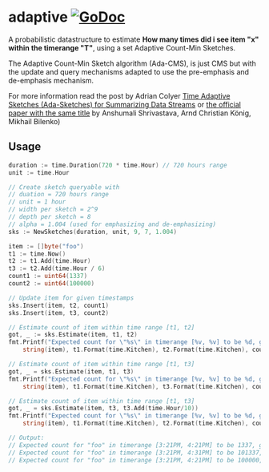 # adaptive [![GoDoc](https://godoc.org/github.com/seiflotfy/adaptive?status.svg)](https://godoc.org/github.com/seiflotfy/adaptive)

A probabilistic datastructure to estimate **How many times did i see item "x" within the timerange "T"**, using a set Adaptive Count-Min Sketches.

The Adaptive Count-Min Sketch algorithm (Ada-CMS), is just CMS but with the update and query mechanisms adapted to use the pre-emphasis and de-emphasis mechanism.

For more information read the post by Adrian Colyer [Time Adaptive Sketches (Ada-Sketches) for Summarizing Data Streams](https://blog.acolyer.org/2016/07/21/time-adaptive-sketches-ada-sketches-for-summarizing-data-streams/) or [the official paper with the same title](https://www.cs.rice.edu/~as143/Papers/16-ada-sketches.pdf) by Anshumali Shrivastava, Arnd Christian König, Mikhail Bilenko) 

## Usage
```go
duration := time.Duration(720 * time.Hour) // 720 hours range
unit := time.Hour

// Create sketch queryable with
// duation = 720 hours range
// unit = 1 hour
// width per sketch = 2^9
// depth per sketch = 8
// alpha = 1.004 (used for emphasizing and de-emphasizing)
sks := NewSketches(duration, unit, 9, 7, 1.004)

item := []byte("foo")
t1 := time.Now()
t2 := t1.Add(time.Hour)
t3 := t2.Add(time.Hour / 6)
count1 := uint64(1337)
count2 := uint64(100000)

// Update item for given timestamps
sks.Insert(item, t2, count1)
sks.Insert(item, t3, count2)

// Estimate count of item within time range [t1, t2]
got, _ := sks.Estimate(item, t1, t2)
fmt.Printf("Expected count for \"%s\" in timerange [%v, %v] to be %d, got %d \n",
    string(item), t1.Format(time.Kitchen), t2.Format(time.Kitchen), count1, got)

// Estimate count of item within time range [t1, t3]
got, _ = sks.Estimate(item, t1, t3)
fmt.Printf("Expected count for \"%s\" in timerange [%v, %v] to be %d, got %d \n",
    string(item), t1.Format(time.Kitchen), t3.Format(time.Kitchen), count1+count2, got)

// Estimate count of item within time range [t1, t3]
got, _ = sks.Estimate(item, t3, t3.Add(time.Hour/10))
fmt.Printf("Expected count for \"%s\" in timerange [%v, %v] to be %d, got %d \n",
    string(item), t1.Format(time.Kitchen), t2.Format(time.Kitchen), count2, got)

// Output:
// Expected count for "foo" in timerange [3:21PM, 4:21PM] to be 1337, got 1337
// Expected count for "foo" in timerange [3:21PM, 4:31PM] to be 101337, got 101337
// Expected count for "foo" in timerange [3:21PM, 4:21PM] to be 100000, got 100000
```
